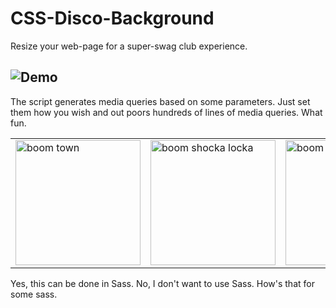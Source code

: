 # CSS-Disco-Background
Resize your web-page for a super-swag club experience.
## ![Demo](https://kdesimini.github.io/CSS-Disco-Background/)
The script generates media queries based on some parameters. Just set them how you wish and out poors hundreds of lines of media queries. What fun. 

<table>
  <tr>
    <td><span><img src="https://www.mildvariety.com/files/asdf.gif" alt="boom town" width="200px"></span></td>
    <td><span><img src="https://www.mildvariety.com/files/asdf3.gif" alt="boom shocka locka" width="200px"></span></td>
    <td><span><img src="https://www.mildvariety.com/files/asdf22.gif" alt="boom boom" width="200px"></span></td>
  </tr>
</table>

Yes, this can be done in Sass. No, I don't want to use Sass. How's that for some sass. 
